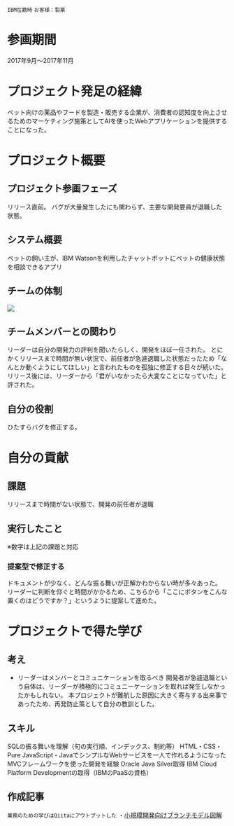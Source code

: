 `IBM在籍時` `お客様：製薬` 

# 参画期間
2017年9月〜2017年11月

# プロジェクト発足の経緯
ペット向けの薬品やフードを製造・販売する企業が、消費者の認知度を向上させるためのマーケティング施策としてAIを使ったWebアプリケーションを提供することになった。

# プロジェクト概要
## プロジェクト参画フェーズ
リリース直前。
バグが大量発生したにも関わらず、主要な開発要員が退職した状態。

## システム概要
ペットの飼い主が、IBM Watsonを利用したチャットボットにペットの健康状態を相談できるアプリ


## チームの体制
![](https://user-images.githubusercontent.com/23183700/68596627-e0dc3480-04de-11ea-95fb-5e0ab3eab777.png)


## チームメンバーとの関わり
リーダーは自分の開発力の評判を聞いたらしく、開発をほぼ一任された。
とにかくリリースまで時間が無い状況で、前任者が急遽退職した状態だったため「なんとか動くようにしてほしい」と言われたものを孤独に修正する日々が続いた。
リリース後には、リーダーから「君がいなかったら大変なことになっていた」と評された。

## 自分の役割
ひたすらバグを修正する。

 
# 自分の貢献

## 課題
リリースまで時間がない状態で、開発の前任者が退職


## 実行したこと
※数字は上記の課題と対応

### 提案型で修正する

ドキュメントが少なく、どんな振る舞いが正解かわからない時が多々あった。
リーダーに判断を仰ぐと時間がかかるため、こちらから「ここにボタンをこんな置くのはどうですか？」というように提案して進めた。

# プロジェクトで得た学び
## 考え
- リーダーはメンバーとコミュニケーションを取るべき
開発者が急遽退職という自体は、リーダーが積極的にコミュニーケーションを取れば発生しなかったかもしれない。
本プロジェクトが難航した原因に大きく寄与する出来事であったため、再発防止策として自分の教訓とした。



## スキル
SQLの振る舞いを理解（句の実行順、インデックス、制約等）
HTML・CSS・Pure JavaScript・JavaでシンプルなWebサービスを一人で作れるようになった
MVCフレームワークを使った開発を経験
Oracle Java Silver取得
IBM  Cloud Platform Developmentの取得（IBMのPaaSの資格）


## 作成記事
`業務のための学びはQiitaにアウトプットした` 
・[小規模開発向けブランチモデル図解](https://qiita.com/kyogom/items/5d97ade2d658a1aa2892)